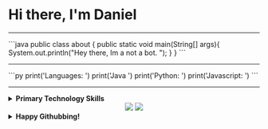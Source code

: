 # Hi there, I'm Daniel
<hr/>
```java
public class about {
    public static void main(String[] args){
        System.out.println("Hey there, Im a not a bot. ");
    }
}
```
<hr/>
```py 
    print('Languages: ')
    print('Java ')
    print('Python: ')
    print('Javascript: ')
```

<hr/>

<details>
<summary><b>Primary Technology Skills</b></summary>
  <br/>

<img src="https://img.shields.io/static/v1?message=Java&logo=java&labelColor=444444&color=F89917&logoColor=white&label=%20&logoWidth=20" height="30">

<img src="https://img.shields.io/static/v1?message=Python&logo=python&labelColor=444444&color=3674A6&logoColor=white&label=%20&logoWidth=20" height="30">

<img src="https://img.shields.io/static/v1?message=Java%20Script&logo=javascript&labelColor=444444&color=EFD81D&logoColor=white&label=%20&logoWidth=20" height="30">


</details>

<div align="center">
    <img  src='https://github-readme-stats.vercel.app/api?username=kingDaniel2004&count_private=true&show_icons=true&theme=onedark'>
    <img  src='https://github-readme-stats.vercel.app/api/top-langs/?username=kingDaniel2004&langs_count=8&theme=onedark'>
</div>

<details>
    <summary><b>  Happy Githubbing! </b></summary>
<div align="center">
    <img  src='tenor.gif'>
</div>

</details>

